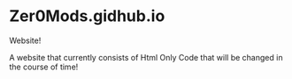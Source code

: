 # Zer0Mods.gidhub.io
Website!


A website that currently consists of Html Only Code that will be changed in the course of time!
